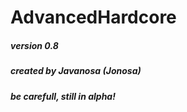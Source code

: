 # AdvancedHardcore
##### version 0.8
##### created by Javanosa (Jonosa)
##### be carefull, still in alpha!
